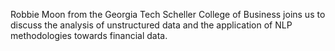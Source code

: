 Robbie Moon from the Georgia Tech Scheller College of Business joins us to 
discuss the analysis of unstructured data and the application of NLP 
methodologies towards financial data.
